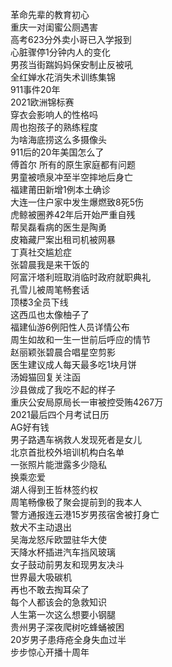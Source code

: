 革命先辈的教育初心  
重庆一对闺蜜公厕遇害  
高考623分外卖小哥已入学报到  
心脏骤停1分钟内人的变化  
男孩当街踹妈妈保安制止反被吼  
全红婵水花消失术训练集锦  
911事件20年  
2021欧洲锦标赛  
穿衣会影响人的性格吗  
周也抱孩子的熟练程度  
为啥海底捞这么多摄像头  
911后的20年美国怎么了  
傅首尔 所有的原生家庭都有问题  
男童被喷泉冲至半空摔地后身亡  
福建莆田新增1例本土确诊  
大连一住户家中发生爆燃致8死5伤  
虎鲸被圈养42年后开始严重自残  
帮吴磊看病的医生是陶勇  
皮箱藏尸案出租司机被网暴  
丁真社交尴尬症  
张碧晨我是来干饭的  
阿富汗塔利班取消临时政府就职典礼  
孔雪儿被周笔畅套话  
顶楼3全员下线  
这西瓜也太像柚子了  
福建仙游6例阳性人员详情公布  
周生如故和一生一世前后呼应的情节  
赵丽颖张碧晨合唱星空剪影  
医生建议成人每天最多吃1块月饼  
汤姆猫回复关注函  
沙县做成了我吃不起的样子  
重庆公安局原局长一审被控受贿4267万  
2021最后四个月考试日历  
AG好有钱  
男子路遇车祸救人发现死者是女儿  
北京首批校外培训机构白名单  
一张照片能泄露多少隐私  
换乘恋爱  
湖人得到王哲林签约权  
周笔畅像极了聚会提前到的我本人  
警方通报连云港15岁男孩宿舍被打身亡  
敖犬不主动退出  
吴海龙怒斥欧盟驻华大使  
天降水杯插进汽车挡风玻璃  
女子鼓动前男友和现男友决斗  
世界最大吸碳机  
再也不敢去掏耳朵了  
每个人都该会的急救知识  
人生第一次这么想要小钢腿  
贵州男子深夜爬树吃蜂蛹被困  
20岁男子患痔疮全身失血过半  
步步惊心开播十周年  
